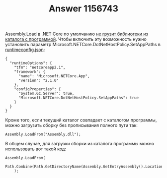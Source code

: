 ﻿---
title: "Answer 1156743"
se.owner.user_id: 240512
se.owner.display_name: "MSDN.WhiteKnight"
se.owner.link: "https://ru.stackoverflow.com/users/240512/msdn-whiteknight"
se.answer_id: 1156743
se.question_id: 1155963
se.post_type: answer
se.is_accepted: False
---
<p>Assembly.Load в .NET Core по умолчанию <a href="https://github.com/dotnet/runtime/issues/8045" rel="nofollow noreferrer">не грузит библиотеки из каталога с программой</a>. Чтобы включить эту возможность нужно установить параметр Microsoft.NETCore.DotNetHostPolicy.SetAppPaths в <a href="https://docs.microsoft.com/en-us/dotnet/core/run-time-config/#runtimeconfigjson" rel="nofollow noreferrer">runtimeconfig.json</a>:</p>
<pre><code>{
  &quot;runtimeOptions&quot;: {
    &quot;tfm&quot;: &quot;netcoreapp2.1&quot;,
    &quot;framework&quot;: {
      &quot;name&quot;: &quot;Microsoft.NETCore.App&quot;,
      &quot;version&quot;: &quot;2.1.0&quot;
    },
    &quot;configProperties&quot;: {
      &quot;System.GC.Server&quot;: true,
      &quot;Microsoft.NETCore.DotNetHostPolicy.SetAppPaths&quot;: true
    }
  }
}
</code></pre>
<p>Кроме того, если текущий каталог совпадает с каталогом программы, можно загрузить сборку без прописывания полного пути так:</p>
<pre><code>Assembly.LoadFrom(&quot;Assembly.dll&quot;);
</code></pre>
<p>В общем случае, для загрузки сборки из каталога программы можно использовать вот такой код:</p>
<pre><code>Assembly.LoadFrom(
    Path.Combine(Path.GetDirectoryName(Assembly.GetEntryAssembly().Location),&quot;Assembly.dll&quot;)
    );
</code></pre>

